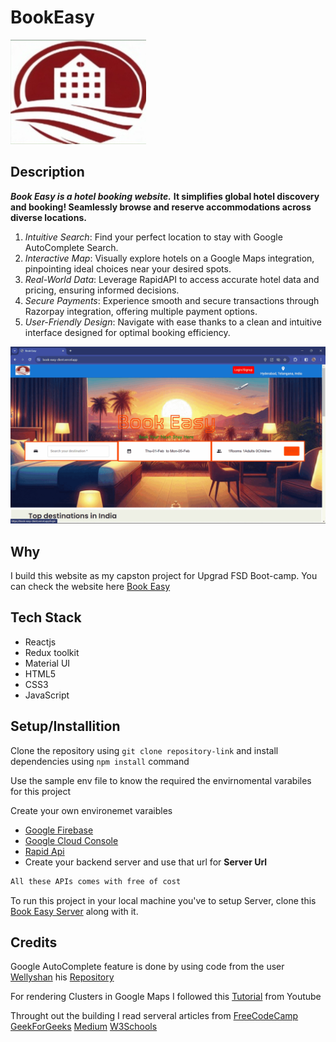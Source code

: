 # BookEasy
![Logo](src/assests//Readme/logo.jpg) 

## Description
***Book Easy is a hotel booking website.*** **It simplifies global hotel discovery and booking! Seamlessly browse and reserve accommodations across diverse locations.**
1. *Intuitive Search*: Find your perfect location to stay with Google AutoComplete Search.
2. *Interactive Map*: Visually explore hotels on a Google Maps integration, pinpointing ideal choices near your desired spots.
3. *Real-World Data*: Leverage RapidAPI to access accurate hotel data and pricing, ensuring informed decisions.
4. *Secure Payments*: Experience smooth and secure transactions through Razorpay integration, offering multiple payment options.
5. *User-Friendly Design*: Navigate with ease thanks to a clean and intuitive interface designed for optimal booking efficiency.

![DEMO](src/assests/Readme/Book%20Easy%20animated.gif)
  
## Why
I build this website as my capston project for Upgrad FSD Boot-camp.
You can check the website here [Book Easy](https://book-easy-client.vercel.app/)

## Tech Stack
- Reactjs
- Redux toolkit
- Material UI
- HTML5
- CSS3
- JavaScript

## Setup/Installition
Clone the repository using `git clone repository-link` and install dependencies using  `npm install` command

Use the sample env file to know the required the envirnomental varabiles for this project

Create your own environemet varaibles
  - [Google Firebase](https://firebase.google.com/)
  - [Google Cloud Console](https://console.cloud.google.com)
  - [Rapid Api](https://rapidapi.com/DataCrawler/api/booking-com15/)
  - Create your backend server and use that url for **Server Url**
  ```sh
  All these APIs comes with free of cost
```
To run this project in your local machine you've to setup Server, clone this [Book Easy Server](https://github.com/sridhar-geek/BookEasy_Server) along with it.

## Credits
Google AutoComplete feature is done by using code from the user [Wellyshan](https://github.com/wellyshen) his [Repository](https://github.com/wellyshen/use-places-autocomplete)

For rendering Clusters in Google Maps I followed this [Tutorial](https://youtu.be/ZvoMak9yApU?si=ObamRDGzzYxMn-z9) from Youtube

Throught out the building I read serveral articles from [FreeCodeCamp](https://www.freecodecamp.org/news/tag/blog/) [GeekForGeeks](https://www.geeksforgeeks.org) [Medium](https://medium.com/) [W3Schools](https://www.w3schools.com/) 
